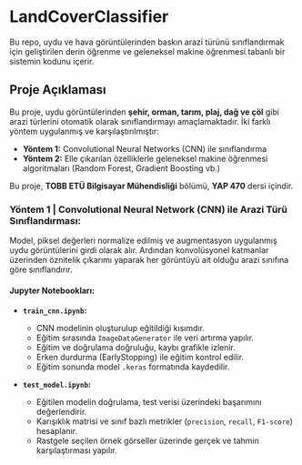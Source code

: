 # LandCoverClassifier

Bu repo, uydu ve hava görüntülerinden baskın arazi türünü sınıflandırmak için geliştirilen derin öğrenme ve geleneksel makine öğrenmesi tabanlı bir sistemin kodunu içerir.

## Proje Açıklaması

Bu proje, uydu görüntülerinden **şehir, orman, tarım, plaj, dağ ve çöl** gibi arazi türlerini otomatik olarak sınıflandırmayı amaçlamaktadır. İki farklı yöntem uygulanmış ve karşılaştırılmıştır:

- **Yöntem 1:** Convolutional Neural Networks (CNN) ile sınıflandırma
- **Yöntem 2:** Elle çıkarılan özelliklerle geleneksel makine öğrenmesi algoritmaları (Random Forest, Gradient Boosting vb.)

Bu proje, **TOBB ETÜ Bilgisayar Mühendisliği** bölümü, **YAP 470** dersi içindir.

### Yöntem 1 | Convolutional Neural Network (CNN) ile Arazi Türü Sınıflandırması:

Model, piksel değerleri normalize edilmiş ve augmentasyon uygulanmış uydu görüntülerini girdi olarak alır. Ardından konvolüsyonel katmanlar üzerinden öznitelik çıkarımı yaparak her görüntüyü ait olduğu arazi sınıfına göre sınıflandırır.

#### Jupyter Notebookları:

- **`train_cnn.ipynb`:** 
  - CNN modelinin oluşturulup eğitildiği kısımdır.
  - Eğitim sırasında `ImageDataGenerator` ile veri artırma yapılır.
  - Eğitim ve doğrulama doğruluğu, kaybı grafikle izlenir.
  - Erken durdurma (EarlyStopping) ile eğitim kontrol edilir.
  - Eğitim sonunda model `.keras` formatında kaydedilir.

- **`test_model.ipynb`:** 
  - Eğitilen modelin doğrulama, test verisi üzerindeki başarımını değerlendirir.
  - Karışıklık matrisi ve sınıf bazlı metrikler (`precision`, `recall`, `F1-score`) hesaplanır.
  - Rastgele seçilen örnek görseller üzerinde gerçek ve tahmin karşılaştırması yapılır.